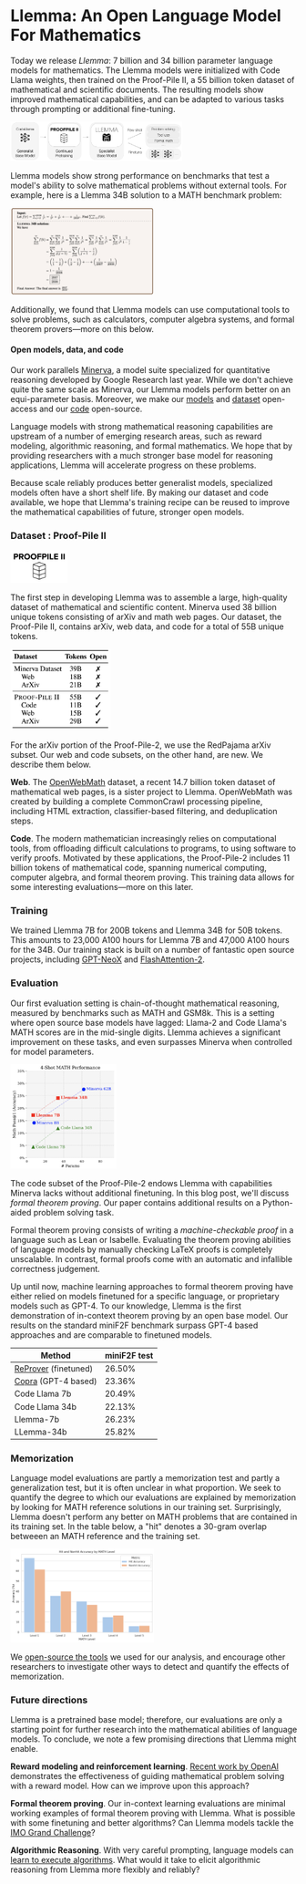 # Llemma: An Open Language Model For Mathematics

<p float="left">
<!-- <img src="./llemma_logo.jpg" width="15%"/> -->
  
</p>

<!-- ![put sample model output here]() -->

Today we release _Llemma_: 7 billion and 34 billion parameter language models for mathematics. The Llemma models were initialized with Code Llama weights, then trained on the Proof-Pile II, a 55 billion token dataset of mathematical and scientific documents.
The resulting models show improved mathematical capabilities, and can be adapted to various tasks through prompting or additional fine-tuning.

<img src="./llemma_diagram.jpeg" width="60%"/>

Llemma models show strong performance on benchmarks that test a model's ability to solve mathematical problems without external tools.
For example, here is a Llemma 34B solution to a MATH benchmark problem:

<img src="./llemma_output.png" width="50%"/>

Additionally, we found that Llemma models can use computational tools to solve problems, such as calculators, computer algebra systems, and formal theorem provers—more on this below.

#### Open models, data, and code

Our work parallels [Minerva](https://blog.research.google/2022/06/minerva-solving-quantitative-reasoning.html), a model suite specialized for quantitative reasoning developed by Google Research last year. While we don't achieve quite the same scale as Minerva, our Llemma models perform better on an equi-parameter basis. Moreover, we make our [models](https://huggingface.co/EleutherAI) and [dataset](https://huggingface.co/EleutherAI) open-access and our [code](https://github.com/EleutherAI/math-lm) open-source.

Language models with strong mathematical reasoning capabilities are upstream of a number of emerging research areas, such as reward modeling, algorithmic reasoning, and formal mathematics. We hope that by providing researchers with a much stronger base model for reasoning applications, Llemma will accelerate progress on these problems.

Because scale reliably produces better generalist models, specialized models often have a short shelf life. By making our dataset and code available, we hope that Llemma's training recipe can be reused to improve the mathematical capabilities of future, stronger open models.

### Dataset : Proof-Pile II

<img src="./proofpile_logo.jpg" width="20%"/>

The first step in developing Llemma was to assemble a large, high-quality dataset of mathematical and scientific content. Minerva used 38 billion unique tokens consisting of arXiv and math web pages. Our dataset, the Proof-Pile II, contains arXiv, web data, and code for a total of 55B unique tokens.

<img src="./dataset.png" width="35%"/>

For the arXiv portion of the Proof-Pile-2, we use the RedPajama arXiv subset. Our web and code subsets, on the other hand, are new. We describe them below.

**Web**. The [OpenWebMath](https://huggingface.co/datasets/open-web-math/open-web-math) dataset, a recent 14.7 billion token dataset of mathematical web pages, is a sister project to Llemma. OpenWebMath was created by building a complete CommonCrawl processing pipeline, including HTML extraction, classifier-based filtering, and deduplication steps.

**Code**. The modern mathematician increasingly relies on computational tools, from offloading difficult calculations to programs, to using software to verify proofs. Motivated by these applications, the Proof-Pile-2 includes 11 billion tokens of mathematical code, spanning numerical computing, computer algebra, and formal theorem proving. This training data allows for some interesting evaluations—more on this later.

### Training

We trained Llemma 7B for 200B tokens and Llemma 34B for 50B tokens. This amounts to 23,000 A100 hours for Llemma 7B and 47,000 A100 hours for the 34B. Our training stack is built on a number of fantastic open source projects, including [GPT-NeoX](https://github.com/EleutherAI/gpt-neox/tree/llemma) and [FlashAttention-2](https://github.com/Dao-AILab/flash-attention).

### Evaluation

Our first evaluation setting is chain-of-thought mathematical reasoning, measured by benchmarks such as MATH and GSM8k. This is a setting where open source base models have lagged: Llama-2 and Code Llama's MATH scores are in the mid-single digits. Llemma achieves a significant improvement on these tasks, and even surpasses Minerva when controlled for model parameters.

<img src="./plot.png" width="37%"/>

The code subset of the Proof-Pile-2 endows Llemma with capabilities Minerva lacks without additional finetuning. In this blog post, we'll discuss _formal theorem proving_. Our paper contains additional results on a Python-aided problem solving task.

Formal theorem proving consists of writing a _machine-checkable proof_ in a language such as Lean or Isabelle. Evaluating the theorem proving abilities of language models by manually checking LaTeX proofs is completely unscalable. In contrast, formal proofs come with an automatic and infallible correctness judgement.

Up until now, machine learning approaches to formal theorem proving have either relied on models finetuned for a specific language, or proprietary models such as GPT-4. To our knowledge, Llemma is the first demonstration of in-context theorem proving by an open base model. Our results on the standard miniF2F benchmark surpass GPT-4 based approaches and are comparable to finetuned models.

| Method                                                  | miniF2F test |
| ------------------------------------------------------- | ------------ |
| [ReProver](https://leandojo.org/) (finetuned)           | 26.50%       |
| [Copra](https://arxiv.org/abs/2310.04353) (GPT-4 based) | 23.36%       |
| Code Llama 7b                                           | 20.49%       |
| Code Llama 34b                                          | 22.13%       |
| Llemma-7b                                               | 26.23%       |
| LLemma-34b                                              | 25.82%       |

### Memorization

Language model evaluations are partly a memorization test and partly a generalization test, but it is often unclear in what proportion. We seek to quantify the degree to which our evaluations are explained by memorization by looking for MATH reference solutions in our training set. Surprisingly, Llemma doesn't perform any better on MATH problems that are contained in its training set. In the table below, a "hit" denotes a 30-gram overlap betweeen an MATH reference and the training set.

<img src="memorization.png" width="50%">

We [open-source the tools](https://github.com/wellecks/overlap) we used for our analysis, and encourage other researchers to investigate other ways to detect and quantify the effects of memorization.

### Future directions

Llemma is a pretrained base model; therefore, our evaluations are only a starting point for further research into the mathematical abilities of language models. To conclude, we note a few promising directions that Llemma might enable.

**Reward modeling and reinforcement learning**. [Recent work by OpenAI](https://arxiv.org/abs/2305.20050) demonstrates the effectiveness of guiding mathematical problem solving with a reward model. How can we improve upon this approach?

**Formal theorem proving**. Our in-context learning evaluations are minimal working examples of formal theorem proving with Llemma. What is possible with some finetuning and better algorithms? Can Llemma models tackle the [IMO Grand Challenge](https://arxiv.org/abs/2305.20050)?

**Algorithmic Reasoning**. With very careful prompting, language models can [learn to execute algorithms](https://arxiv.org/abs/2211.09066). What would it take to elicit algorithmic reasoning from Llemma more flexibly and reliably?
